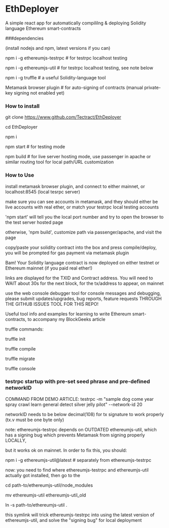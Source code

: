 # EthDeployer
A simple react app for automatically compililng &amp; deploying Solidity language Ethereum smart-contracts

###dependencies

(install nodejs and npm, latest versions if you can)

npm i -g ethereumjs-testrpc  # for testrpc localhost testing

npm i -g ethereumjs-util     # for testrpc localhost testing, see note below

npm i -g truffle             # a useful Solidity-language tool

Metamask browser plugin      # for auto-signing of contracts (manual private-key signing not enabled yet)

### How to install

git clone https://www.github.com/Tectract/EthDeployer

cd EthDeployer

npm i

npm start     # for testing mode

npm build     # for live server hosting mode, use passenger in apache or similar routing tool for local path/URL customization

### How to Use

install metamask browser plugin, and connect to either mainnet, or localhost:8545 (local tesrpc server)

make sure you can see accounts in metamask, and they should either be live accounts with real ether, or match your testrpc local testing accounts

'npm start' will tell you the local port number and try to open the browser to the test server hosted page

otherwise, 'npm build', customize path via passenger/apache, and visit the page

copy/paste your solidity contract into the box and press compile/deploy, you will be prompted for gas payment via metamask plugin

Bam! Your Solidity language contract is now deployed on either testnet or Ethereum mainnet (if you paid real ether!)

links are displayed for the TXID and Contract address. You will need to WAIT about 30s for the next block, for the tx/address to appear, on mainnet

use the web console debugger tool for console messages and debugging, please submit updates/upgrades, bug reports, feature requests THROUGH THE GITHUB ISSUES TOOL FOR THIS REPO!


Useful tool info and examples for learning to write Ethereum smart-contracts, to accompany my BlockGeeks article

truffle commands:

truffle init

truffle compile

truffle migrate

truffle console

### testrpc startup with pre-set seed phrase and pre-defined networkID

COMMAND FROM DEMO ARTICLE: testrpc -m "sample dog come year spray crawl learn general detect silver jelly pilot" --network-id 20

networkID needs to be below decimal(108) for tx signature to work properly (tx.v must be one byte only)

note: ethereumjs-testrpc depends on OUTDATED ethereumjs-util, which has a signing bug which prevents Metamask from signing properly LOCALLY,

but it works ok on mainnet. In order to fix this, you should:

npm i -g ethereumjs-util@latest  # separately from ethereumjs-testrpc

now: you need to find where ethereumjs-testrpc and ethereumjs-util actually got installed, then go to the 

cd path-to/ethereumjs-util/node_modules

mv ethereumjs-util ethereumjs-util_old

ln -s path-to/ethereumjs-util .

this symlink will trick ethereumjs-testrpc into using the latest version of ethereumjs-util, and solve the "signing bug" for local deployment



